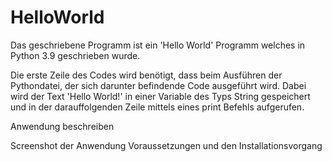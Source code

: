 # HelloWorld

Das geschriebene Programm ist ein 'Hello World' Programm welches in Python 3.9 geschrieben wurde.

Die erste Zeile des Codes wird benötigt, dass beim Ausführen der Pythondatei, 
der sich darunter befindende Code ausgeführt wird.
Dabei wird der Text 'Hello World!' in einer Variable des Typs String gespeichert und 
in der darauffolgenden Zeile mittels eines print Befehls aufgerufen.


Anwendung beschreiben


Screenshot der Anwendung
Voraussetzungen 
und den Installationsvorgang